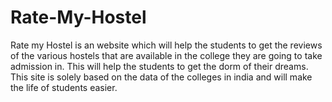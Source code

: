 # Rate-My-Hostel

Rate my Hostel is an website which will help the students to get the reviews of the various hostels that are available in the college they are going to take admission in. This will help the students to get the dorm of their dreams. This site is solely based on the data of the colleges in india and will make the life of students easier.

